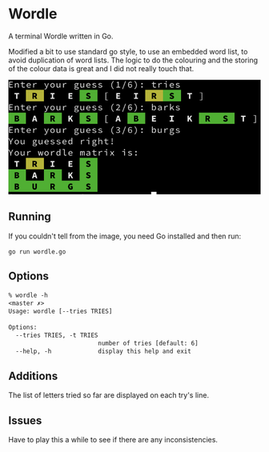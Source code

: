 # Wordle

A terminal Wordle written in Go.

Modified a bit to use standard go style, to use an embedded word list, to avoid
duplication of word lists. The logic to do the colouring and the storing of the
colour data is great and I did not really touch that.

![Example](assets/sample.png)

## Running

If you couldn't tell from the image, you need Go installed and then run:

```
go run wordle.go
```

## Options

```
% wordle -h                                                                                                   <master ✗>
Usage: wordle [--tries TRIES]

Options:
  --tries TRIES, -t TRIES
                         number of tries [default: 6]
  --help, -h             display this help and exit
```

## Additions

The list of letters tried so far are displayed on each try's line.

## Issues

Have to play this a while to see if there are any inconsistencies.